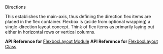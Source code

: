 Directions

This establishes the main-axis, thus defining the direction flex items are placed in the flex container.
Flexbox is (aside from optional wrapping) a single-direction layout concept.
Think of flex items as primarily laying out either in horizontal rows or vertical columns.
<snippet id='flexbox-direction-html'/>

**API Reference for** [FlexboxLayout Module](http://docs.nativescript.org/api-reference/modules/_ui_layouts_flexbox_layout_.html)
**API Reference for** [FlexboxLayout Class](http://docs.nativescript.org/api-reference/classes/_ui_layouts_flexbox_layout_.flexboxlayout.html)

